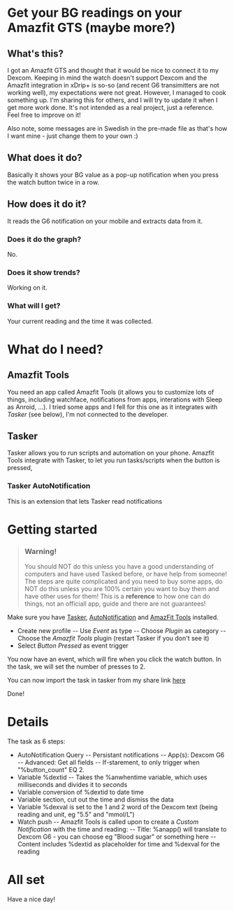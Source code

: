 # Get your BG readings on your Amazfit GTS (maybe more?)

## What's this?
I got an Amazfit GTS and thought that it would be nice to connect it to my Dexcom. Keeping in mind the watch doesn't support Dexcom and the Amazfit integration in xDrip+ is so-so (and recent G6 transimitters are not working well), my expectations were not great. However, I managed to cook something up. I'm sharing this for others, and I will try to update it when I get more work done. It's not intended as a real project, just a reference. Feel free to improve on it!

Also note, some messages are in Swedish in the pre-made file as that's how I want mine - just change them to your own :)

## What does it do?
Basically it shows your BG value as a pop-up notification when you press the watch button twice in a row.

## How does it do it?
It reads the G6 notification on your mobile and extracts data from it.

### Does it do the graph?
No.

### Does it show trends?
Working on it.

### What will I get?
Your current reading and the time it was collected.

# What do I need?
## Amazfit Tools
You need an app called Amazfit Tools (it allows you to customize lots of things, including watchface, notifications from apps, interations with Sleep as Anroid, ...).
I tried some apps and I fell for this one as it integrates with _Tasker_ (see below), I'm not connected to the developer.

## Tasker
Tasker allows you to run scripts and automation on your phone. Amazfit Tools integrate with Tasker, to let you run tasks/scripts when the button is pressed,

### Tasker AutoNotification
This is an extension that lets Tasker read notifications

# Getting started
>### Warning!
> You should NOT do this unless you have a good understanding of computers and have used Tasked before, or have help from someone!
> The steps are quite complicated and you need to buy some apps, do NOT do this unless you are 100% certain you want to buy them and have other uses for them!
> This is a __reference__ to how one can do things, not an officiall app, guide and there are not guarantees!

Make sure you have [Tasker](https://play.google.com/store/apps/details?id=net.dinglisch.android.taskerm&hl=sv), [AutoNotification](https://play.google.com/store/apps/details?id=com.joaomgcd.autonotification) and [AmazFit Tools](ay.google.com/store/apps/details?id=cz.zdenekhorak.amazfittools) installed.

- Create new profile
-- Use _Event_ as type
-- Choose _Plugin_ as category
-- Choose the _Amazfit Tools_ plugin (restart Tasker if you don't see it)
- Select _Button Pressed_ as event trigger

You now have an event, which will fire when you click the watch button. In the task, we will set the number of presses to 2.

You can now import the task in tasker from my share link [here](https://taskernet.com/shares/?user=AS35m8lYCHsfXeEtUwtQcBIhgVf6FhsiyWUMypau7fFdz%2F4IVv6U%2BoR45HzTP9FpjdgNdQ%3D%3D&id=Task%3AL%C3%A4s+Dexcom)

Done!

# Details
The task as 6 steps:
- AutoNotification Query
-- Persistant notifications
-- App(s): Dexcom G6
-- Advanced: Get all fields
-- If-starement, to only trigger when "%button_count" EQ 2.
- Variable %dextid
-- Takes the %anwhentime variable, which uses milliseconds and divides it to seconds
- Variable conversion of %dextid to date time
- Variable section, cut out the time and dismiss the data
- Variable %dexval is set to the 1 and 2 word of the Dexcom text (being reading and unit, eg "5.5" and "mmol/L")
- Watch push
-- Amazfit Tools is called upon to create a _Custom Notification_ with the time and reading:
-- Title: %anapp() will translate to Dexcom G6 - you can choose eg "Blood sugar" or something here
-- Content includes %dextid as placeholder for time and %dexval for the reading

# All set
Have a nice day!
